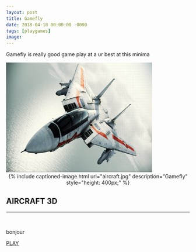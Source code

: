 ```yaml
---
layout: post
title: Gamefly
date: 2018-04-18 00:00:00 -0000
tags: [playgames]
image: 
---
```

Gamefly is really good game play at a ur best at this minima

<img class="img-fluid" src="assets/img/aircraft.jpg" alt="">

<div style="text-align: center;">
{% include captioned-image.html url="aircraft.jpg" description="Gamefly" style="height: 400px;" %}
</div>
<div class="portfolio-modal mfp-hide" id="portfolio-modal-2">
      <div class="portfolio-modal-dialog bg-white">
       <a class="close-button d-none d-md-block portfolio-modal-dismiss" href="#">
          <i class="fa fa-3x fa-times"></i>
        </a>
        <div class="container text-center">
          <div class="row">
            <div class="col-lg-8 mx-auto">
              <h2 class="text-secondary text-uppercase mb-0">AIRCRAFT 3D</h2>
              <hr class="star-dark mb-5">
              <img class="img-fluid mb-5" src="img/portfolio/aircraft.jpg" alt="">
              <p class="mb-5">bonjour</p>
              <a href="/gamefly/index.html" class="btn btn-primary btn-lg active" role="button" aria-pressed="true">PLAY</a>
            </div>
          </div>
        </div>
      </div>
    </div>


